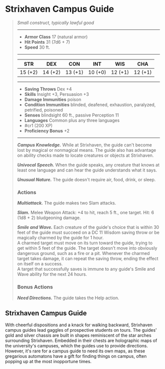 # Strixhaven Campus Guide
>*Small construct, typically lawful good*
>___
>- **Armor Class** 17 (natural armor)
>- **Hit Points** 31 (7d6 + 7)
>- **Speed** 30 ft.
>___
>|STR|DEX|CON|INT|WIS|CHA|
>|:---:|:---:|:---:|:---:|:---:|:---:|
>|15 (+2)|14 (+2)|13 (+1)|10 (+0)|12 (+1)|12 (+1)|
>___
>- **Saving Throws** Dex +4
>- **Skills** Insight +3, Persuasion +3
>- **Damage Immunities** poison
>- **Condition Immunities** blinded, deafened, exhaustion, paralyzed, petrified, poisoned
>- **Senses** blindsight 60 ft., passive Perception 11
>- **Languages** Common plus any three languages
>- #cr1 (200 XP)
>- **Proficiency Bonus** +2
>___
>***Campus Knowledge.*** While at Strixhaven, the guide can't become lost by magical or nonmagical means. The guide also has advantage on ability checks made to locate creatures or objects at Strixhaven.  
>
>***Univocal Speech.*** When the guide speaks, any creature that knows at least one language and can hear the guide understands what it says.  
>
>***Unusual Nature.*** The guide doesn't require air, food, drink, or sleep.  
>
>### Actions
>***Multiattack.*** The guide makes two Slam attacks.  
>
>***Slam.*** Melee Weapon Attack: +4 to hit, reach 5 ft., one target. Hit: 6 (1d8 + 2) bludgeoning damage.  
>
>***Smile and Wave.*** Each creature of the guide's choice that is within 30 feet of the guide must succeed on a DC 11 Wisdom saving throw or be magically charmed by the guide for 1 hour.  
>A charmed target must move on its turn toward the guide, trying to get within 5 feet of the guide. The target doesn't move into obviously dangerous ground, such as a fire or a pit. Whenever the charmed target takes damage, it can repeat the saving throw, ending the effect on itself on a success.  
>A target that successfully saves is immune to any guide's Smile and Wave ability for the next 24 hours.  
>
>### Bonus Actions
>***Need Directions.*** The guide takes the Help action.

## Strixhaven Campus Guide

With cheerful dispositions and a knack for walking backward, Strixhaven campus guides lead gaggles of prospective students on tours. The guides' gold and silver chassis are built in shapes reminiscent of the star arches surrounding Strixhaven. Embedded in their chests are holographic maps of the university's campuses, which the guides use to provide directions. However, it's rare for a campus guide to need its own maps, as these gregarious automatons have a gift for finding things on campus, often popping up at the most inopportune times.